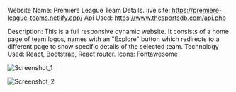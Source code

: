Website Name: Premiere League Team Details.
live site: https://premiere-league-teams.netlify.app/
Api Used: https://www.thesportsdb.com/api.php


Description: This is a full responsive dynamic website. It consists of a home page of team logos, names with an "Explore" button which redirects to a different page to show specific details of the selected team.
Technology Used: React, Bootstrap, React router.
Icons: Fontawesome

![Screenshot_1](https://user-images.githubusercontent.com/76746893/116618368-c7dc7300-a960-11eb-8ad6-d61c3bd06bbf.png)

![Screenshot_2](https://user-images.githubusercontent.com/76746893/116618658-286bb000-a961-11eb-856a-ccfe48fc48d6.png)
